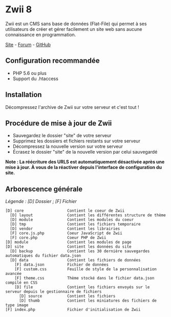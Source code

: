 # Zwii 8

Zwii est un CMS sans base de données (Flat-File) qui permet à ses utilisateurs de créer et gérer facilement un site web sans aucune connaissance en programmation.

[Site](http://zwiicms.com/) - [Forum](http://forum.zwiicms.com/) - [GitHub](https://github.com/remijean/ZwiiCMS/)

## Configuration recommandée

* PHP 5.6 ou plus
* Support du .htaccess

## Installation

Décompressez l'archive de Zwii sur votre serveur et c'est tout !

## Procédure de mise à jour de Zwii

* Sauvegardez le dossier "site" de votre serveur
* Supprimez les dossiers et fichiers restants sur votre serveur
* Décompressez la nouvelle version sur votre serveur
* Écrasez le dossier "site" de la nouvelle version par celui sauvegardé

**Note : La réécriture des URLS est automatiquement désactivée après une mise à jour. À vous de la réactiver depuis l'interface de configuration du site.**

## Arborescence générale

*Légende : [D] Dossier ; [F] Fichier*

```text
[D] core                   Contient le coeur de Zwii
  [D] layout               Contient les différentes structure de thème
  [D] module               Contient les modules du coeur
  [D] tmp                  Contient les fichiers temporaire
  [D] vendor               Contient les librairies
  [F] core.js.php          Coeur JavaScript de Zwii
  [F] core.php             Coeur PHP de Zwii
[D] module                 Contient les modules de page
[D] site                   Contient les données du site
  [D] backup               Contient les 30 dernière sauvegardes automatiques du fichier data.json
  [D] data                 Contient les fichiers de données
    [F] data.json          Fichier de données
    [F] custom.css         Feuille de style de la personnalisation avancée
    [F] theme.css          Thème stocké dans le fichier data.json compilé en CSS
    [D] file               Contient les fichiers envoyés sur le serveur depuis le gestionnaire de fichiers
      [D] source           Contient les fichiers
      [D] thumb            Contient les miniatures des fichiers de type image
[F] index.php              Fichier d'initialisation de Zwii
```